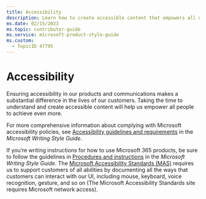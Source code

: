 ```yaml
---
title: Accessibility
description: Learn how to create accessible content that empowers all users by following Microsoft's accessibility guidelines and standards. Explore best practices for writing inclusive instructions for Microsoft 365 products.
ms.date: 02/15/2023
ms.topic: contributor-guide
ms.service: microsoft-product-style-guide
ms.custom:
  - TopicID 47795
---
```



# Accessibility

Ensuring accessibility in our products and communications makes a substantial difference in the lives of our customers. Taking the time to understand and create accessible content will help us empower all people to achieve even more.

For more comprehensive information about complying with Microsoft accessibility policies, see [Accessibility guidelines and requirements](/writing-style-guide-msft-internal/accessibility/accessibility-guidelines-requirements) in the *Microsoft Writing Style Guide*.

If you’re writing instructions for how to use Microsoft 365 products, be sure to follow the guidelines in [Procedures and instructions](/writing-style-guide-msft-internal/procedures-instructions) in the *Microsoft Writing Style Guide*. The [Microsoft Accessibility Standards (MAS)](https://microsoft.sharepoint.com/sites/accessibility/SitePages/Microsoft-Accessibility-Standards-(MAS).aspx) requires us to support customers of all abilities by documenting all the ways that customers can interact with our UI, including mouse, keyboard, voice recognition, gesture, and so on (The Microsoft Accessibility Standards site requires Microsoft network access).

